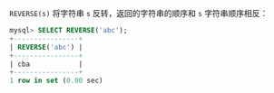 `REVERSE(s)` 将字符串 `s` 反转，返回的字符串的顺序和 `s` 字符串顺序相反：

```sql
mysql> SELECT REVERSE('abc');
+----------------+
| REVERSE('abc') |
+----------------+
| cba            |
+----------------+
1 row in set (0.00 sec)
```

